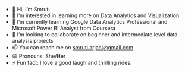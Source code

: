 - 👋 Hi, I’m Smruti
- 👀 I’m interested in learning more on Data Analytics and Visualization
- 🌱 I’m currently learning Google Data Analytics Professional and Microsoft Power BI Analyst from Coursera
- 💞️ I’m looking to collaborate on beginner and intermediate level data analysis projects
- 📫 You can reach me on smruti.arjani@gmail.com
- 😄 Pronouns: She/Her
- ⚡ Fun fact: I love a good laugh and thrilling rides. 

<!---
Smruti272/Smruti272 is a ✨ special ✨ repository because its `README.md` (this file) appears on your GitHub profile.
You can click the Preview link to take a look at your changes.
--->
